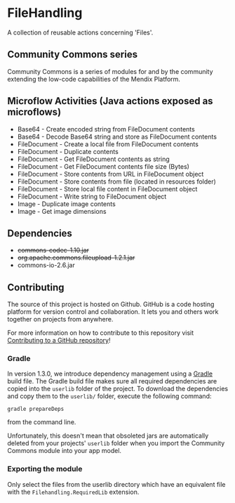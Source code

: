# FileHandling
A collection of reusable actions concerning 'Files'.

## Community Commons series 
Community Commons is a series of modules for and by the community extending the low-code capabilities of the Mendix Platform.

## Microflow Activities (Java actions exposed as microflows)
- Base64 - Create encoded string from FileDocument contents
- Base64 - Decode Base64 string and store as FileDocument contents
- FileDocument - Create a local file from FileDocument contents
- FileDocument - Duplicate contents
- FileDocument - Get FileDocument contents as string
- FileDocument - Get FileDocument contents file size (Bytes)
- FileDocument - Store contents from URL in FileDocument object
- FileDocument - Store contents from file (located in resources folder)
- FileDocument - Store local file content in FileDocument object
- FileDocument - Write string to FileDocument object
- Image - Duplicate image contents
- Image - Get image dimensions

## Dependencies
- ~~commons-codec-1.10.jar~~
- ~~org.apache.commons.fileupload-1.2.1.jar~~
- commons-io-2.6.jar

## Contributing
The source of this project is hosted on Github.
GitHub is a code hosting platform for version control and collaboration. It lets you and others work together on projects from anywhere.

For more information on how to contribute to this repository visit [Contributing to a GitHub repository](https://docs.mendix.com/howto/collaboration-requirements-management/contribute-to-a-github-repository)!

### Gradle 
In version 1.3.0, we introduce dependency management using a [Gradle](https://gradle.org/install/) build file.
The Gradle build file makes sure all required dependencies are copied into the `userlib` folder of the project.
To download the dependencies and copy them to the `userlib/` folder, execute the following command:
```
gradle prepareDeps
``` 
from the command line. 

Unfortunately, this doesn't mean that obsoleted jars are automatically deleted from your projects' `userlib` folder when you import the Community Commons module into your app model.

### Exporting the module
Only select the files from the userlib directory which have an equivalent file with the `Filehandling.RequiredLib` extension.
